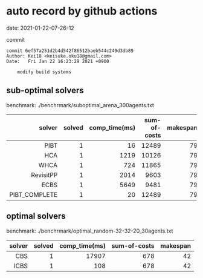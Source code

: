 auto record by github actions
===
date: 2021-01-22-07-26-12

commit
```
commit 6ef57a251d2b4d542f86512baeb544c249d3db89
Author: Kei18 <keisuke.oku18@gmail.com>
Date:   Fri Jan 22 16:23:29 2021 +0900

    modify build systems

```

## sub-optimal solvers
benchmark: ./benchrmark/suboptimal_arena_300agents.txt

|solver | solved | comp_time(ms) | sum-of-costs | makespan |
| ---: | ---: | ---: | ---: | ---: |
| PIBT | 1 | 16 | 12489 | 79 |
| HCA | 1 | 1219 | 10126 | 79 |
| WHCA | 1 | 724 | 11865 | 79 |
| RevisitPP | 1 | 2014 | 9603 | 79 |
| ECBS | 1 | 5649 | 9481 | 79 |
| PIBT_COMPLETE | 1 | 20 | 12489 | 79 |

## optimal solvers
benchmark: ./benchrmark/optimal_random-32-32-20_30agents.txt

|solver | solved | comp_time(ms) | sum-of-costs | makespan |
| ---: | ---: | ---: | ---: | ---: |
| CBS | 1 | 17907 | 678 | 42 |
| ICBS | 1 | 108 | 678 | 42 |
